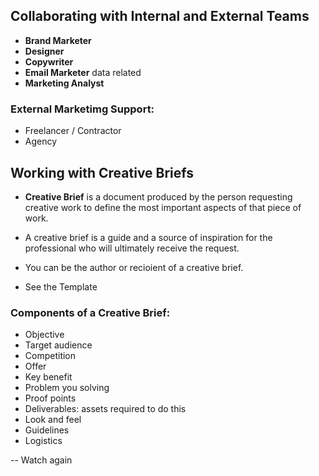 ## Collaborating with Internal and External Teams

- **Brand Marketer**
- **Designer**
- **Copywriter**
- **Email Marketer** data related
- **Marketing Analyst**

### External Marketimg Support:

- Freelancer / Contractor
- Agency

## Working with Creative Briefs

- **Creative Brief** is a document produced by the person requesting creative work to define the most important aspects of that piece of work.

- A creative brief is a guide and a source of inspiration for the professional who will ultimately receive the request.

- You can be the author or recioient of a creative brief.
- See the Template

### Components of a Creative Brief:

- Objective
- Target audience
- Competition
- Offer
- Key benefit
- Problem you solving
- Proof points
- Deliverables: assets required to do this
- Look and feel
- Guidelines
- Logistics

-- Watch again
